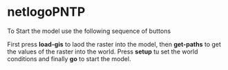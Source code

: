 # netlogoPNTP

To Start the model use the following sequence of buttons

First press **load-gis** to laod the raster into the model, then **get-paths** to get the values of the raster into the world. Press **setup** tu set the world conditions and finally **go** to start the model.

 